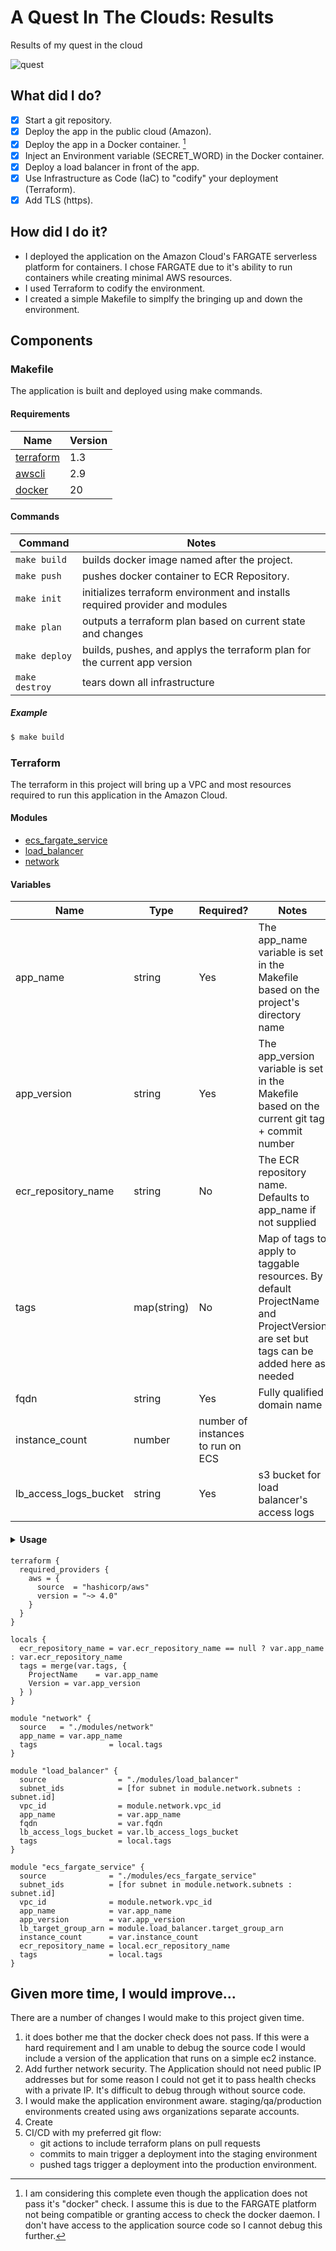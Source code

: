 # A Quest In The Clouds: Results
Results of my quest in the cloud

![quest](https://user-images.githubusercontent.com/2027534/215284609-361c15ff-8ee1-4f98-a543-8b5bf51091c7.gif)


## What did I do?

- [X] Start a git repository. 
- [X] Deploy the app in the public cloud (Amazon).
- [X] Deploy the app in a Docker container. [^1]
- [X] Inject an Environment variable (SECRET_WORD) in the Docker container. 
- [X] Deploy a load balancer in front of the app.
- [X] Use Infrastructure as Code (IaC) to "codify" your deployment (Terraform).
- [X] Add TLS (https).

[^1]: I am considering this complete even though the application does not pass it's "docker" check. I assume this is due to the FARGATE platform not being compatible or granting access to check the docker daemon. I don't have access to the application source code so I cannot debug this further.

## How did I do it?
* I deployed the application on the Amazon Cloud's FARGATE serverless platform for containers. I chose FARGATE due to it's ability to run containers while creating minimal AWS resources. 
* I used Terraform to codify the environment. 
* I created a simple Makefile to simplfy the bringing up and down the environment. 

## Components

### Makefile
The application is built and deployed using make commands. 

#### Requirements
| Name | Version |
| ---- | ------- | 
| [terraform](https://www.terraform.io/) | 1.3 | 
| [awscli](https://aws.amazon.com/cli/) | 2.9 | 
| [docker](https://www.docker.com/) | 20 | 

#### Commands
| Command | Notes |
| ------- | ----- |
| ```make build``` | builds docker image named after the project. |
| ```make push``` |  pushes docker container to ECR Repository. |
| ```make init``` |  initializes terraform environment and installs required provider and modules |
| ```make plan``` |  outputs a terraform plan based on current state and changes|
| ```make deploy``` |  builds, pushes, and applys the terraform plan for the current app version |
| ```make destroy``` |  tears down all infrastructure |

##### Example 
```sh
$ make build
```
### Terraform
The terraform in this project will bring up a VPC and most resources required to run this application in the Amazon Cloud. 

#### Modules
* [ecs_fargate_service](terraform/modules/ecs_fargate_service/README.md)
* [load_balancer](terraform/modules/load_balancer/README.md)
* [network](terraform/modules/network/README.md)

#### Variables
| Name | Type | Required? | Notes |
| ---- | ---- | --------- | ----- | 
| app_name | string | Yes | The app_name variable is set in the Makefile based on the project's directory name | 
| app_version | string | Yes | The app_version variable is set in the Makefile based on the current git tag + commit number |
| ecr_repository_name | string | No | The ECR repository name. Defaults to app_name if not supplied |
| tags | map(string) | No | Map of tags to apply to taggable resources. By default ProjectName and ProjectVersion are set but tags can be added here as needed |
| fqdn | string | Yes | Fully qualified domain name |
| instance_count | number | number of instances to run on ECS |
| lb_access_logs_bucket | string | Yes | s3 bucket for load balancer's access logs |


#### <details><summary>Usage</summary>
```hcl
terraform {
  required_providers {
    aws = {
      source  = "hashicorp/aws"
      version = "~> 4.0"
    }
  }
}

locals {
  ecr_repository_name = var.ecr_repository_name == null ? var.app_name : var.ecr_repository_name
  tags = merge(var.tags, { 
    ProjectName    = var.app_name
    Version = var.app_version
  } )
}

module "network" {
  source   = "./modules/network"
  app_name = var.app_name
  tags                = local.tags
}

module "load_balancer" {
  source                = "./modules/load_balancer"
  subnet_ids            = [for subnet in module.network.subnets : subnet.id]
  vpc_id                = module.network.vpc_id
  app_name              = var.app_name
  fqdn                  = var.fqdn
  lb_access_logs_bucket = var.lb_access_logs_bucket
  tags                  = local.tags
}

module "ecs_fargate_service" {
  source              = "./modules/ecs_fargate_service"
  subnet_ids          = [for subnet in module.network.subnets : subnet.id]
  vpc_id              = module.network.vpc_id
  app_name            = var.app_name
  app_version         = var.app_version
  lb_target_group_arn = module.load_balancer.target_group_arn
  instance_count      = var.instance_count
  ecr_repository_name = local.ecr_repository_name
  tags                = local.tags
}
```
</details>

## Given more time, I would improve...
There are a number of changes I would make to this project given time. 
1. it does bother me that the docker check does not pass. If this were a hard requirement and I am unable to debug the source code I would include a version of the application that runs on a simple ec2 instance.
2. Add further network security. The Application should not need public IP addresses but for some reason I could not get it to pass health checks with a private IP. It's difficult to debug through without source code.
3. I would make the application environment aware. staging/qa/production environments created using aws organizations separate accounts. 
4. Create
5. CI/CD with my preferred git flow:
	- git actions to include terraform plans on pull requests
	- commits to main trigger a deployment into the staging environment
	- pushed tags trigger a deployment into the production environment. 





